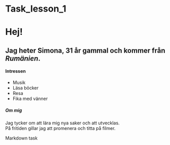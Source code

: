 # Task_lesson_1

# Hej!

## Jag heter **Simona**, 31 år gammal och kommer från *Rumänien*.

#### Intressen
- Musik
- Läsa böcker
- Resa
- Fika med vänner

##### Om mig
Jag tycker om att lära mig nya saker och att utvecklas.   
På fritiden gillar jag att promenera och titta på filmer.

Markdown task
